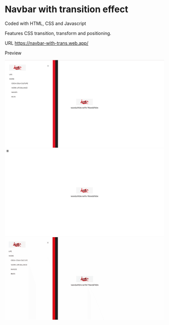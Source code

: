# Navbar with transition effect

Coded with HTML, CSS and Javascript

Features CSS transition, transform and positioning.

URL
https://navbar-with-trans.web.app/


Preview



<img src='./public/assets/screenshot-open.png' alt='screenshot open' />





<img src='./public/assets/screenshot-close.png' alt='screenshot close' />



<img src='./public/assets/gifrecord.gif' alt='screen preview' />


